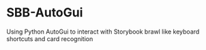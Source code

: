# SBB-AutoGui
Using Python AutoGui to interact with Storybook brawl like keyboard shortcuts and card recognition
